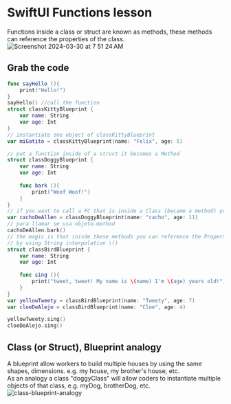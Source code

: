 # SwiftUI Functions lesson
Functions inside a class or struct are known as methods, these methods can reference the properties of the class.<br>
![Screenshot 2024-03-30 at 7 51 24 AM](https://github.com/danielurra/Swift-UI-Functions-lesson/assets/51704179/c7544659-28e8-408f-85b1-2dbd2952e5de)<br>
## Grab the code
```swift
func sayHello (){
    print("Hello!")
}
sayHello() //call the function
struct classKittyBlueprint {
    var name: String
    var age: Int
}
// instantiate one object of classKittyBlueprint
var miGatito = classKittyBlueprint(name: "Felix", age: 5)

// put a function inside of a struct it becomes a Method
struct classDoggyBlueprint {
    var name: String
    var age: Int
    
    func bark (){
        print("Woof Woof!")
    }
}
// if you want to call a FC that is inside a Class (became a method) you need an instance
var cachoDeAllen = classDoggyBlueprint(name: "cacho", age: 11)
// para llamar se usa objeto.method
cachoDeAllen.bark()
// the magic is that inisde these methods you can reference the Properties (name, age, etc)
// by using String interpolation \()
struct classBirdBlueprint {
    var name: String
    var age: Int
    
    func sing (){
        print("tweet, tweet! My name is \(name) I'm \(age) years old!")
    }
}
var yellowTweety = classBirdBlueprint(name: "Tweety", age: 7)
var cloeDeAlejo = classBirdBlueprint(name: "Cloe", age: 4)

yellowTweety.sing()
cloeDeAlejo.sing()
```
## Class (or Struct), Blueprint analogy
A blueprint allow workers to build multiple houses by using the same shapes, dimensions. e.g. my house, my brother's house, etc.<br>
As an analogy a class "doggyClass" will allow coders to instantiate multiple objects of that class, e.g. myDog, brotherDog, etc.<br>
![class-blueprint-analogy](https://github.com/danielurra/Swift-UI-Functions-lesson/assets/51704179/6d3b723d-9000-40fd-bedd-fe826de9883c)


